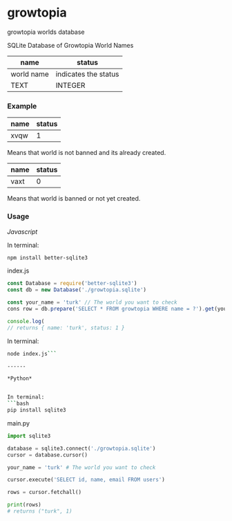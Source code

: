 # growtopia
growtopia worlds database


SQLite Database of Growtopia World Names


| name | status    |
|------|-----------|
| world name | indicates the status |
| TEXT | INTEGER |

### Example
| name | status    |
|------|-----------|
| xvqw | 1 |

Means that world is not banned and its already created.


| name | status    |
|------|-----------|
| vaxt | 0 |

Means that world is banned or not yet created.

### Usage

*Javascript* 


In terminal:

```bash
npm install better-sqlite3
```

index.js

```js
const Database = require('better-sqlite3')
const db = new Database('./growtopia.sqlite')

const your_name = 'turk' // The world you want to check
cons row = db.prepare('SELECT * FROM growtopia WHERE name = ?').get(your_world_name);

console.log(
// returns { name: 'turk', status: 1 }
```

In terminal:

```bash
node index.js```

------

*Python*


In terminal:
```bash
pip install sqlite3
```

main.py

```python
import sqlite3

database = sqlite3.connect('./growtopia.sqlite')
cursor = database.cursor()

your_name = 'turk' # The world you want to check

cursor.execute('SELECT id, name, email FROM users')

rows = cursor.fetchall()

print(rows)
# returns ("turk", 1)




